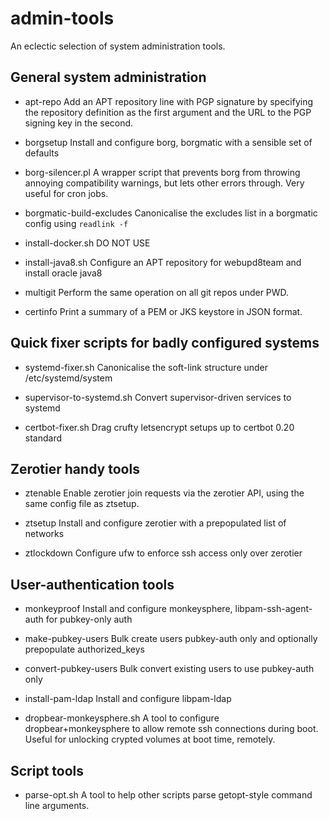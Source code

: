 admin-tools
===========

An eclectic selection of system administration tools.

General system administration
-----------------------------

- apt-repo
    Add an APT repository line with PGP signature by specifying the repository
    definition as the first argument and the URL to the PGP signing key in
    the second.

- borgsetup
	Install and configure borg, borgmatic with a sensible set of defaults

- borg-silencer.pl
    A wrapper script that prevents borg from throwing annoying compatibility
    warnings, but lets other errors through. Very useful for cron jobs.

- borgmatic-build-excludes
    Canonicalise the excludes list in a borgmatic config using `readlink -f`

- install-docker.sh
    DO NOT USE

- install-java8.sh
    Configure an APT repository for webupd8team and install oracle java8

- multigit
    Perform the same operation on all git repos under PWD.

- certinfo
    Print a summary of a PEM or JKS keystore in JSON format.

Quick fixer scripts for badly configured systems
------------------------------------------------

- systemd-fixer.sh
    Canonicalise the soft-link structure under /etc/systemd/system

- supervisor-to-systemd.sh
    Convert supervisor-driven services to systemd

- certbot-fixer.sh
    Drag crufty letsencrypt setups up to certbot 0.20 standard

Zerotier handy tools
--------------------

- ztenable
    Enable zerotier join requests via the zerotier API, using the same config
    file as ztsetup.

- ztsetup
	Install and configure zerotier with a prepopulated list of networks

- ztlockdown
	Configure ufw to enforce ssh access only over zerotier

User-authentication tools
------------------------

- monkeyproof
	Install and configure monkeysphere, libpam-ssh-agent-auth for pubkey-only auth

- make-pubkey-users
	Bulk create users pubkey-auth only and optionally prepopulate authorized_keys

- convert-pubkey-users
	Bulk convert existing users to use pubkey-auth only

- install-pam-ldap
    Install and configure libpam-ldap

- dropbear-monkeysphere.sh
    A tool to configure dropbear+monkeysphere to allow remote ssh connections
    during boot. Useful for unlocking crypted volumes at boot time, remotely.

Script tools
------------

- parse-opt.sh
    A tool to help other scripts parse getopt-style command line arguments.
